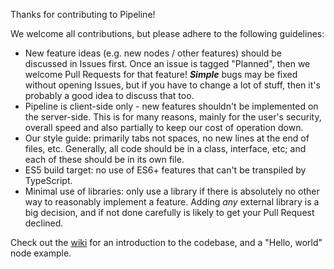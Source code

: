 Thanks for contributing to Pipeline!

We welcome all contributions, but please adhere to the following guidelines:

 * New feature ideas (e.g. new nodes / other features) should be discussed in Issues first. Once an issue is tagged "Planned", then we welcome Pull Requests for that feature! ***Simple*** bugs may be fixed without opening Issues, but if you have to change a lot of stuff, then it's probably a good idea to discuss that too.
 * Pipeline is client-side only - new features shouldn't be implemented on the server-side. This is for many reasons, mainly for the user's security, overall speed and also partially to keep our cost of operation down.
 * Our style guide: primarily tabs not spaces, no new lines at the end of files, etc. Generally, all code should be in a class, interface, etc; and each of these should be in its own file.
 * ES5 build target: no use of ES6+ features that can't be transpiled by TypeScript.
 * Minimal use of libraries: only use a library if there is absolutely no other way to reasonably implement a feature. Adding _any_ external library is a big decision, and if not done carefully is likely to get your Pull Request declined.

Check out the [wiki](https://github.com/oparisblue/pipeline/wiki) for an introduction to the codebase, and a "Hello, world" node example.
